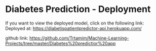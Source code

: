 # Diabetes Prediction - Deployment

 If you want to view the deployed model, click on the following link:
Deployed at: https://diabetispatientpredictor-api.herokuapp.com/

github link: https://github.com/Trtamim/Machine-Learning-Projects/tree/master/Diabetes%20predictior%20app




